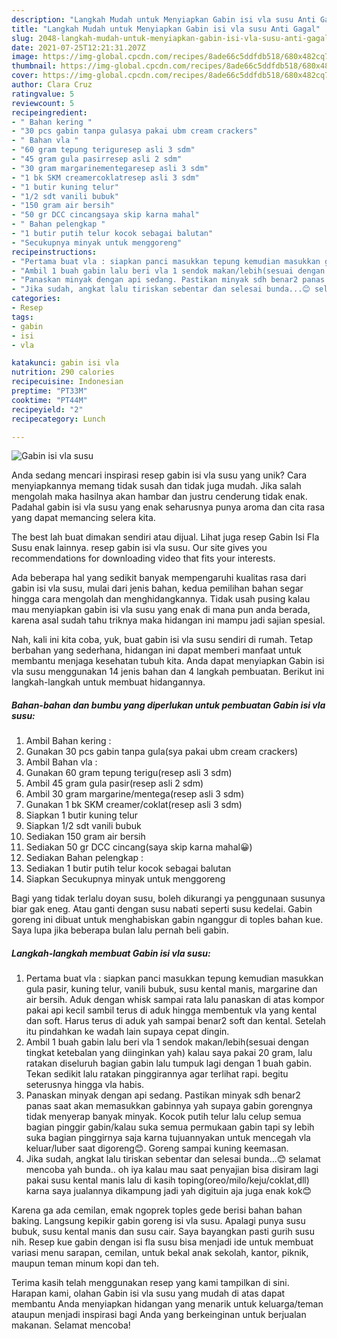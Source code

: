 ```yaml
---
description: "Langkah Mudah untuk Menyiapkan Gabin isi vla susu Anti Gagal"
title: "Langkah Mudah untuk Menyiapkan Gabin isi vla susu Anti Gagal"
slug: 2048-langkah-mudah-untuk-menyiapkan-gabin-isi-vla-susu-anti-gagal
date: 2021-07-25T12:21:31.207Z
image: https://img-global.cpcdn.com/recipes/8ade66c5ddfdb518/680x482cq70/gabin-isi-vla-susu-foto-resep-utama.jpg
thumbnail: https://img-global.cpcdn.com/recipes/8ade66c5ddfdb518/680x482cq70/gabin-isi-vla-susu-foto-resep-utama.jpg
cover: https://img-global.cpcdn.com/recipes/8ade66c5ddfdb518/680x482cq70/gabin-isi-vla-susu-foto-resep-utama.jpg
author: Clara Cruz
ratingvalue: 5
reviewcount: 5
recipeingredient:
- " Bahan kering "
- "30 pcs gabin tanpa gulasya pakai ubm cream crackers"
- " Bahan vla "
- "60 gram tepung teriguresep asli 3 sdm"
- "45 gram gula pasirresep asli 2 sdm"
- "30 gram margarinementegaresep asli 3 sdm"
- "1 bk SKM creamercoklatresep asli 3 sdm"
- "1 butir kuning telur"
- "1/2 sdt vanili bubuk"
- "150 gram air bersih"
- "50 gr DCC cincangsaya skip karna mahal"
- " Bahan pelengkap "
- "1 butir putih telur kocok sebagai balutan"
- "Secukupnya minyak untuk menggoreng"
recipeinstructions:
- "Pertama buat vla : siapkan panci masukkan tepung kemudian masukkan gula pasir, kuning telur, vanili bubuk, susu kental manis, margarine dan air bersih. Aduk dengan whisk sampai rata lalu panaskan di atas kompor pakai api kecil sambil terus di aduk hingga membentuk vla yang kental dan soft. Harus terus di aduk yah sampai benar2 soft dan kental. Setelah itu pindahkan ke wadah lain supaya cepat dingin."
- "Ambil 1 buah gabin lalu beri vla 1 sendok makan/lebih(sesuai dengan tingkat ketebalan yang diinginkan yah) kalau saya pakai 20 gram, lalu ratakan diseluruh bagian gabin lalu tumpuk lagi dengan 1 buah gabin. Tekan sedikit lalu ratakan pinggirannya agar terlihat rapi. begitu seterusnya hingga vla habis."
- "Panaskan minyak dengan api sedang. Pastikan minyak sdh benar2 panas saat akan memasukkan gabinnya yah supaya gabin gorengnya tidak menyerap banyak minyak. Kocok putih telur lalu celup semua bagian pinggir gabin/kalau suka semua permukaan gabin tapi sy lebih suka bagian pinggirnya saja karna tujuannyakan untuk mencegah vla keluar/luber saat digoreng😊. Goreng sampai kuning keemasan."
- "Jika sudah, angkat lalu tiriskan sebentar dan selesai bunda...😊 selamat mencoba yah bunda.. oh iya kalau mau saat penyajian bisa disiram lagi pakai susu kental manis lalu di kasih toping(oreo/milo/keju/coklat,dll) karna saya jualannya dikampung jadi yah digituin aja juga enak kok😊"
categories:
- Resep
tags:
- gabin
- isi
- vla

katakunci: gabin isi vla 
nutrition: 290 calories
recipecuisine: Indonesian
preptime: "PT33M"
cooktime: "PT44M"
recipeyield: "2"
recipecategory: Lunch

---
```



![Gabin isi vla susu](https://img-global.cpcdn.com/recipes/8ade66c5ddfdb518/680x482cq70/gabin-isi-vla-susu-foto-resep-utama.jpg)

Anda sedang mencari inspirasi resep gabin isi vla susu yang unik? Cara menyiapkannya memang tidak susah dan tidak juga mudah. Jika salah mengolah maka hasilnya akan hambar dan justru cenderung tidak enak. Padahal gabin isi vla susu yang enak seharusnya punya aroma dan cita rasa yang dapat memancing selera kita.

The best lah buat dimakan sendiri atau dijual. Lihat juga resep Gabin Isi Fla Susu enak lainnya. resep gabin isi vla susu. Our site gives you recommendations for downloading video that fits your interests.

Ada beberapa hal yang sedikit banyak mempengaruhi kualitas rasa dari gabin isi vla susu, mulai dari jenis bahan, kedua pemilihan bahan segar hingga cara mengolah dan menghidangkannya. Tidak usah pusing kalau mau menyiapkan gabin isi vla susu yang enak di mana pun anda berada, karena asal sudah tahu triknya maka hidangan ini mampu jadi sajian spesial.


Nah, kali ini kita coba, yuk, buat gabin isi vla susu sendiri di rumah. Tetap berbahan yang sederhana, hidangan ini dapat memberi manfaat untuk membantu menjaga kesehatan tubuh kita. Anda dapat menyiapkan Gabin isi vla susu menggunakan 14 jenis bahan dan 4 langkah pembuatan. Berikut ini langkah-langkah untuk membuat hidangannya.

<!--inarticleads1-->

##### Bahan-bahan dan bumbu yang diperlukan untuk pembuatan Gabin isi vla susu:

1. Ambil  Bahan kering :
1. Gunakan 30 pcs gabin tanpa gula(sya pakai ubm cream crackers)
1. Ambil  Bahan vla :
1. Gunakan 60 gram tepung terigu(resep asli 3 sdm)
1. Ambil 45 gram gula pasir(resep asli 2 sdm)
1. Ambil 30 gram margarine/mentega(resep asli 3 sdm)
1. Gunakan 1 bk SKM creamer/coklat(resep asli 3 sdm)
1. Siapkan 1 butir kuning telur
1. Siapkan 1/2 sdt vanili bubuk
1. Sediakan 150 gram air bersih
1. Sediakan 50 gr DCC cincang(saya skip karna mahal😀)
1. Sediakan  Bahan pelengkap :
1. Sediakan 1 butir putih telur kocok sebagai balutan
1. Siapkan Secukupnya minyak untuk menggoreng


Bagi yang tidak terlalu doyan susu, boleh dikurangi ya penggunaan susunya biar gak eneg. Atau ganti dengan susu nabati seperti susu kedelai. Gabin goreng ini dibuat untuk menghabiskan gabin nganggur di toples bahan kue. Saya lupa jika beberapa bulan lalu pernah beli gabin. 

<!--inarticleads2-->

##### Langkah-langkah membuat Gabin isi vla susu:

1. Pertama buat vla : siapkan panci masukkan tepung kemudian masukkan gula pasir, kuning telur, vanili bubuk, susu kental manis, margarine dan air bersih. Aduk dengan whisk sampai rata lalu panaskan di atas kompor pakai api kecil sambil terus di aduk hingga membentuk vla yang kental dan soft. Harus terus di aduk yah sampai benar2 soft dan kental. Setelah itu pindahkan ke wadah lain supaya cepat dingin.
1. Ambil 1 buah gabin lalu beri vla 1 sendok makan/lebih(sesuai dengan tingkat ketebalan yang diinginkan yah) kalau saya pakai 20 gram, lalu ratakan diseluruh bagian gabin lalu tumpuk lagi dengan 1 buah gabin. Tekan sedikit lalu ratakan pinggirannya agar terlihat rapi. begitu seterusnya hingga vla habis.
1. Panaskan minyak dengan api sedang. Pastikan minyak sdh benar2 panas saat akan memasukkan gabinnya yah supaya gabin gorengnya tidak menyerap banyak minyak. Kocok putih telur lalu celup semua bagian pinggir gabin/kalau suka semua permukaan gabin tapi sy lebih suka bagian pinggirnya saja karna tujuannyakan untuk mencegah vla keluar/luber saat digoreng😊. Goreng sampai kuning keemasan.
1. Jika sudah, angkat lalu tiriskan sebentar dan selesai bunda...😊 selamat mencoba yah bunda.. oh iya kalau mau saat penyajian bisa disiram lagi pakai susu kental manis lalu di kasih toping(oreo/milo/keju/coklat,dll) karna saya jualannya dikampung jadi yah digituin aja juga enak kok😊


Karena ga ada cemilan, emak ngoprek toples gede berisi bahan bahan baking. Langsung kepikir gabin goreng isi vla susu. Apalagi punya susu bubuk, susu kental manis dan susu cair. Saya bayangkan pasti gurih susu nih. Resep kue gabin dengan isi fla susu bisa menjadi ide untuk membuat variasi menu sarapan, cemilan, untuk bekal anak sekolah, kantor, piknik, maupun teman minum kopi dan teh. 

Terima kasih telah menggunakan resep yang kami tampilkan di sini. Harapan kami, olahan Gabin isi vla susu yang mudah di atas dapat membantu Anda menyiapkan hidangan yang menarik untuk keluarga/teman ataupun menjadi inspirasi bagi Anda yang berkeinginan untuk berjualan makanan. Selamat mencoba!
